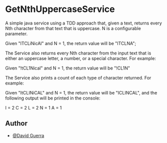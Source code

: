 # GetNthUppercaseService

A simple java service using a TDD approach that, given a text, returns every Nth character from that text that is uppercase. 
N is a configurable parameter.



Given "ITCLiNicAl" and N = 1, the return value will be "ITCLNA";


The Service also returns every Nth character from the input text that is either an uppercase letter, a number, or a special character. For example:
 
 Given "!tCL1Nical" and N = 1, the return value will be "!CL1N"

The Service also prints a count of each type of character returned. For example:
 
 Given "ItCLINiCAL" and N = 1, the return value will be "ICLINCAL", and the following output will be printed in the console:
 
 I = 2
 C = 2
 L = 2
 N = 1
 A = 1
 
 ## Author

- [@David Guerra](https://www.github.com/davidguerra27)

